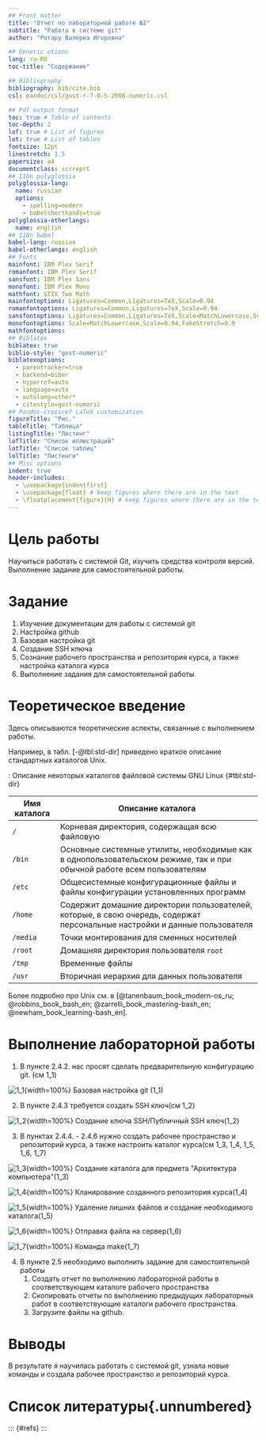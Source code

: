 ```yaml
---
## Front matter
title: "Отчет по лабораторной работе №2"
subtitle: "Работа в системе git"
author: "Ротару Валериа Игоревна"

## Generic otions
lang: ru-RU
toc-title: "Содержание"

## Bibliography
bibliography: bib/cite.bib
csl: pandoc/csl/gost-r-7-0-5-2008-numeric.csl

## Pdf output format
toc: true # Table of contents
toc-depth: 2
lof: true # List of figures
lot: true # List of tables
fontsize: 12pt
linestretch: 1.5
papersize: a4
documentclass: scrreprt
## I18n polyglossia
polyglossia-lang:
  name: russian
  options:
	- spelling=modern
	- babelshorthands=true
polyglossia-otherlangs:
  name: english
## I18n babel
babel-lang: russian
babel-otherlangs: english
## Fonts
mainfont: IBM Plex Serif
romanfont: IBM Plex Serif
sansfont: IBM Plex Sans
monofont: IBM Plex Mono
mathfont: STIX Two Math
mainfontoptions: Ligatures=Common,Ligatures=TeX,Scale=0.94
romanfontoptions: Ligatures=Common,Ligatures=TeX,Scale=0.94
sansfontoptions: Ligatures=Common,Ligatures=TeX,Scale=MatchLowercase,Scale=0.94
monofontoptions: Scale=MatchLowercase,Scale=0.94,FakeStretch=0.9
mathfontoptions:
## Biblatex
biblatex: true
biblio-style: "gost-numeric"
biblatexoptions:
  - parentracker=true
  - backend=biber
  - hyperref=auto
  - language=auto
  - autolang=other*
  - citestyle=gost-numeric
## Pandoc-crossref LaTeX customization
figureTitle: "Рис."
tableTitle: "Таблица"
listingTitle: "Листинг"
lofTitle: "Список иллюстраций"
lotTitle: "Список таблиц"
lolTitle: "Листинги"
## Misc options
indent: true
header-includes:
  - \usepackage{indentfirst}
  - \usepackage{float} # keep figures where there are in the text
  - \floatplacement{figure}{H} # keep figures where there are in the text
---
```


# Цель работы

Научиться работать с системой Git, изучить средства контроля версий.
Выполнение задание для самостоятельной работы.

# Задание

1. Изучение документации для работы с системой git
2. Настройка github
3. Базовая настройка git
4. Создание SSH ключа
5. Сознание рабочего пространства и репозитория курса, а также настройка
каталога курса
6. Выполнение задания для самостоятельной работы

# Теоретическое введение

Здесь описываются теоретические аспекты, связанные с выполнением работы.

Например, в табл. [-@tbl:std-dir] приведено краткое описание стандартных каталогов Unix.

: Описание некоторых каталогов файловой системы GNU Linux {#tbl:std-dir}

| Имя каталога | Описание каталога                                                                                                          |
|--------------|----------------------------------------------------------------------------------------------------------------------------|
| `/`          | Корневая директория, содержащая всю файловую                                                                               |
| `/bin `      | Основные системные утилиты, необходимые как в однопользовательском режиме, так и при обычной работе всем пользователям     |
| `/etc`       | Общесистемные конфигурационные файлы и файлы конфигурации установленных программ                                           |
| `/home`      | Содержит домашние директории пользователей, которые, в свою очередь, содержат персональные настройки и данные пользователя |
| `/media`     | Точки монтирования для сменных носителей                                                                                   |
| `/root`      | Домашняя директория пользователя  `root`                                                                                   |
| `/tmp`       | Временные файлы                                                                                                            |
| `/usr`       | Вторичная иерархия для данных пользователя                                                                                 |

Более подробно про Unix см. в [@tanenbaum_book_modern-os_ru; @robbins_book_bash_en; @zarrelli_book_mastering-bash_en; @newham_book_learning-bash_en].

# Выполнение лабораторной работы

1. В пункте 2.4.2. нас просят сделать предварительную конфигурацию git.
(см 1_1)

![1_1](image/1_1.png){width=100%}
Базовая настройка git (1_1)

2. В пункте 2.4.3 требуется создать SSH ключ(см 1_2)

![1_2](image/1_2.png){width=100%}
Создание ключа SSH/Публичный SSH ключ(1_2)

3. В пунктах 2.4.4. - 2.4.6 нужно создать рабочее пространство и репозиторий
курса, а также настроить каталог курса(см 1_3, 1_4, 1_5, 1_6, 1_7)

![1_3](image/1_3.png){width=100%}
Создание каталога для предмета "Архитектура компьютера"(1_3)

![1_4](image/1_4.png){width=100%}
Кланирование созданного репозитория курса(1_4)

![1_5](image/1_5.png){width=100%}
Удаление лишних файлов и создание необходимого каталога(1_5)

![1_6](image/1_6.png){width=100%}
Отправка файла на сервер(1_6)

![1_7](image/1_7.png){width=100%}
Команда make(1_7)

4. В пункте 2.5 необходимо выполнить задание для самостоятельной работы
    1. Создать отчет по выполнению лабораторной работы в соответствующем
каталоге рабочего пространства
    2. Скопировать отчеты по выполнению предыдущих лабораторных работ в
соответствующие каталоги рабочего пространства.
    3. Загрузите файлы на github.
    
    
# Выводы

В результате я научилась работать с системой git, узнала новые команды
и создала рабочее пространство и репозиторий курса.

# Список литературы{.unnumbered}

::: {#refs}
:::
